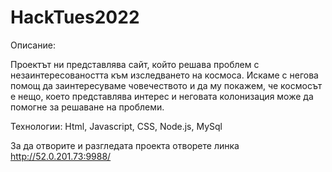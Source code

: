 # HackTues2022

Описание:

Проектът ни представлява сайт, който решава проблем с незаинтересоваността към изследването на космоса. Искаме с негова помощ да заинтересуваме човечеството и да му покажем, че космосът е нещо, което представлява интерес и неговата колонизация може да помогне за решаване на проблеми.

Технологии:
Html, Javascript, CSS, Node.js, MySql

За да отворите и разгледата проекта отворете линка http://52.0.201.73:9988/
